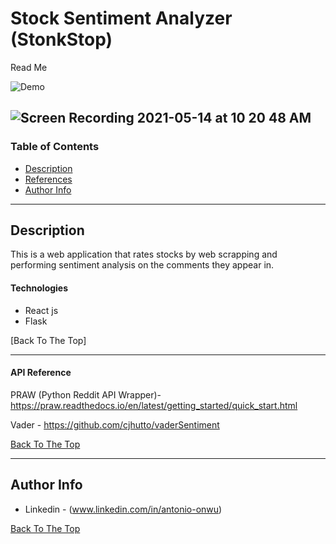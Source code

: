 

# Stock Sentiment Analyzer (StonkStop)
Read Me 


![Demo](https://user-images.githubusercontent.com/43736225/118315783-8fd64380-b4bb-11eb-8484-615de30fa84c.png)


![Screen Recording 2021-05-14 at 10 20 48 AM](https://user-images.githubusercontent.com/43736225/118414867-b25b8e80-b66c-11eb-8ff1-357dc699a5e4.gif)
---

### Table of Contents


- [Description](#description)
- [References](#references)
- [Author Info](#author-info)

---

## Description

This is a web application that rates stocks by web scrapping and performing sentiment analysis on the comments they appear in.  
#### Technologies

- React js
- Flask

[Back To The Top] 

---

#### API Reference
PRAW (Python Reddit API Wrapper)- https://praw.readthedocs.io/en/latest/getting_started/quick_start.html

Vader - https://github.com/cjhutto/vaderSentiment

[Back To The Top](#read-me-template)


---

## Author Info

- Linkedin - (www.linkedin.com/in/antonio-onwu)

[Back To The Top](#read-me-template)

